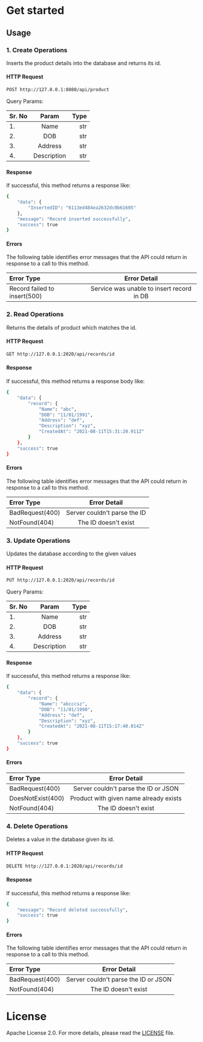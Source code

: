 Get started
===========


Usage
-----

### 1. Create Operations

Inserts the product details into the database and returns its id.

#### HTTP Request
```bash
POST http://127.0.0.1:8080/api/product
```


Query Params:

| Sr. No      | Param       | Type          |  
| :---        |    :----:   |          ---: |  
| 1.      | Name                    | str   | yes | 
| 2.      | DOB              | str   | yes | 
| 3.      | Address       | str   | yes | 
| 4.      | Description       | str   | yes | 


#### Response
If successful, this method returns a response like:
```bash
{
    "data": {
        "InsertedID": "6113ed484ea2632dc0b61605"
    },
    "message": "Record inserted successfully",
    "success": true
}
```
#### Errors
The following table identifies error messages that the API could return in response to a call to this method.

| Error Type      | Error Detail       |
| :---        |    :----:   |          
| Record failed to insert(500)     | Service was unable to insert record in DB|    

### 2. Read Operations

Returns the details of product which matches the id.

#### HTTP Request
```bash
GET http://127.0.0.1:2020/api/records/id
```

#### Response
If successful, this method returns a response body like:
```bash
{
    "data": {
        "record": {
            "Name": "abc",
            "DOB": "11/01/1991",
            "Address": "def",
            "Description": "xyz",
            "CreatedAt": "2021-08-11T15:31:20.911Z"
        }
    },
    "success": true
}
```

#### Errors
The following table identifies error messages that the API could return in response to a call to this method.

| Error Type      | Error Detail       |
| :---        |    :----:   |          
| BadRequest(400)     | Server couldn't parse the ID |    
| NotFound(404)      | The ID doesn't exist              | 

### 3. Update Operations

Updates the database according to the given values

#### HTTP Request
```bash
PUT http://127.0.0.1:2020/api/records/id
```

Query Params:

| Sr. No      | Param       | Type          |  
| :---        |    :----:   |          ---: |  
| 1.      | Name                    | str   | yes | 
| 2.      | DOB              | str   | yes | 
| 3.      | Address       | str   | yes | 
| 4.      | Description       | str   | yes | 


#### Response
If successful, this method returns a response like:
```bash
{
    "data": {
        "record": {
            "Name": "abcccsz",
            "DOB": "11/01/1990",
            "Address": "def",
            "Description": "xyz",
            "CreatedAt": "2021-08-11T15:17:40.014Z"
        }
    },
    "success": true
}
```
#### Errors

| Error Type      | Error Detail       |
| :---        |    :----:   |          
| BadRequest(400)     | Server couldn't parse the ID or JSON |    
| DoesNotExist(400)     | Product with given name already exists|    
| NotFound(404)      | The ID doesn't exist              | 

### 4. Delete Operations

Deletes a value in the database given its id.

#### HTTP Request 
```bash
DELETE http://127.0.0.1:2020/api/records/id
```


#### Response
If successful, this method returns a response like:
```bash
{
    "message": "Record deleted successfully",
    "success": true
}
```


#### Errors
The following table identifies error messages that the API could return in response to a call to this method.

| Error Type      | Error Detail       |
| :---        |    :----:   |          
| BadRequest(400)     | Server couldn't parse the ID or JSON |    
| NotFound(404)      | The ID doesn't exist              | 





License
=======

Apache License 2.0. For more details, please read the
[LICENSE](https://github.com/imWildCat/scylla/blob/master/LICENSE) file.
